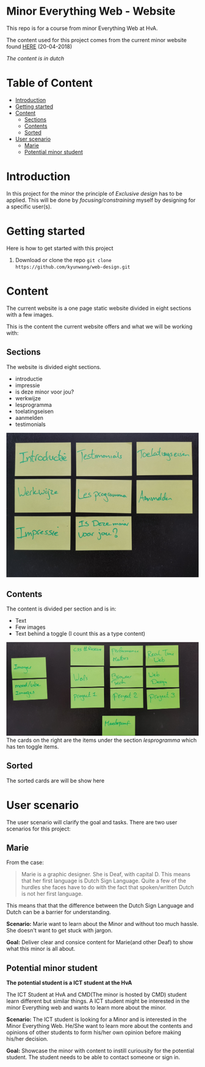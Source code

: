 # Minor Everything Web - Website
This repo is for a course from minor Everything Web at HvA. 

The content used for this project comes from the current minor website found [HERE][current] (20-04-2018)

*The content is in dutch*

# Table of Content
- [Introduction](#introduction)
- [Getting started](#getting-started)
- [Content](#content)
	- [Sections](#sections)
	- [Contents](#contents)
	- [Sorted](#sorted)
- [User scenario](#user-scenario)
	- [Marie](#marie)
	- [Potential minor student](#potential-minor-student)



# Introduction
In this project for the minor the principle of *Exclusive design* has to be applied. This will be done by *focusing/constraining* myself by designing for a specific user(s).

<!-- Principle of http://bokardo.com/principles-of-user-interface-design/ too? -->
<!-- Principles of ai too? e.g. browsing behaviour and sort/filtering -->

# Getting started
Here is how to get started with this project
1. Download or clone the repo `git clone https://github.com/kyunwang/web-design.git`
<!-- 2. Run `cd minor-website` -->
<!-- 3. Run `npm install` or `yarn` -->
<!-- 4. Do a `npm start` -->
<!-- 5. Go to [localhost:3200](localhost:3200) and you are ready to go. -->

# Content
The current website is a one page static website divided in eight sections with a few images.

This is the content the current website offers and what we will be working with:

## Sections
The website is divided eight sections.

- introductie
- impressie
- is deze minor voor jou?
- werkwijze
- lesprogramma
- toelatingseisen
- aanmelden
- testimonials

![](doc/images/sections.jpg)

## Contents
The content is divided per section and is in:
- Text
- Few images
- Text behind a toggle (I count this as a type content)

![](doc/images/content.jpg)
The cards on the right are the items under the section *lesprogramma* which has ten toggle items.

## Sorted
The sorted cards are will be show here


# User scenario
The user scenario will clarify the goal and tasks. There are two user scenarios for this project:

## Marie
From the case:
>Marie is a graphic designer. She is Deaf, with capital D. This means that her first language is Dutch Sign Language. Quite a few of the hurdles she faces have to do with the fact that spoken/written Dutch is not her first language.

This means that that the difference between the Dutch Sign Language and Dutch can be a barrier for understanding.

**Scenario:** Marie want to learn about the Minor and without too much hassle. She doesn't want to get stuck with jargon.

**Goal:** Deliver clear and consice content for Marie(and other Deaf) to show what this minor is all about.

## Potential minor student
**The potential student is a ICT student at the HvA**

The ICT Student at HvA and CMD(The minor is hosted by CMD) student learn different but similar things. A ICT student might be interested in the minor Everything web and wants to learn more about the minor.

**Scenario:** The ICT student is looking for a Minor and is interested in the Minor Everything Web. He/She want to learn more about the contents and opinions of other students to form his/her own opinion before making his/her decision.

**Goal:** Showcase the minor with content to instill curiousity for the potential student. The student needs to be able to contact someone or sign in.


[current]: https://cmda.github.io/minor-everything-web/

[article]: http://bokardo.com/principles-of-user-interface-design/